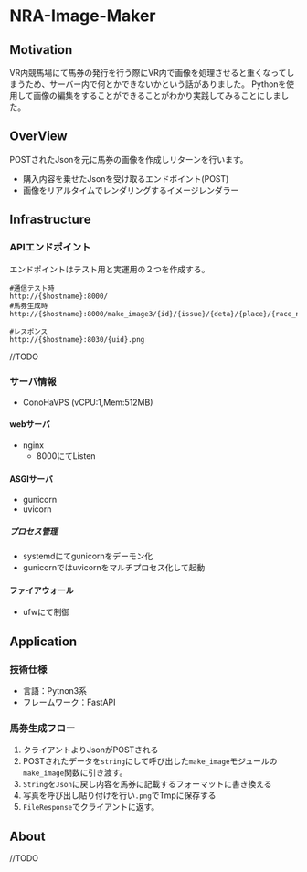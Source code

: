 # NRA-Image-Maker
## Motivation
VR内競馬場にて馬券の発行を行う際にVR内で画像を処理させると重くなってしまうため、サーバー内で何とかできないかという話がありました。
Pythonを使用して画像の編集をすることができることがわかり実践してみることにしました。

## OverView

POSTされたJsonを元に馬券の画像を作成しリターンを行います。

- 購入内容を乗せたJsonを受け取るエンドポイント(POST)
- 画像をリアルタイムでレンダリングするイメージレンダラー

## Infrastructure

### APIエンドポイント
エンドポイントはテスト用と実運用の２つを作成する。
```Shell
#通信テスト時
http://{$hostname}:8000/
#馬券生成時
http://{$hostname}:8000/make_image3/{id}/{issue}/{deta}/{place}/{race_number}/{money}/{vote_type}/{horse_number1}/{horse_number2}/{horse_number3}/

#レスポンス
http://{$hostname}:8030/{uid}.png
```
//TODO

### サーバ情報

- ConoHaVPS (vCPU:1,Mem:512MB)

#### webサーバ

- nginx
  - 8000にてListen

#### ASGIサーバ

- gunicorn
- uvicorn

##### プロセス管理

- systemdにてgunicornをデーモン化
- gunicornではuvicornをマルチプロセス化して起動

#### ファイアウォール

- ufwにて制御

## Application

### 技術仕様

- 言語：Pytnon3系
- フレームワーク：FastAPI

### 馬券生成フロー
1. クライアントよりJsonがPOSTされる
2. POSTされたデータを`string`にして呼び出した`make_image`モジュールの`make_image`関数に引き渡す。
3. `String`を`Json`に戻し内容を馬券に記載するフォーマットに書き換える
4. 写真を呼び出し貼り付けを行い`.png`でTmpに保存する
5. `FileResponse`でクライアントに返す。

## About
//TODO
